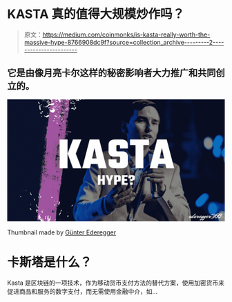 # KASTA 真的值得大规模炒作吗？

> 原文：<https://medium.com/coinmonks/is-kasta-really-worth-the-massive-hype-8766908dc9f?source=collection_archive---------2----------------------->

## 它是由像月亮卡尔这样的秘密影响者大力推广和共同创立的。

![](img/261637569509f56636973bf53f07c322.png)

Thumbnail made by [Günter Ederegger](https://medium.com/u/4f0c50d16421?source=post_page-----8766908dc9f--------------------------------)

# 卡斯塔是什么？

Kasta 是区块链的一项技术，作为移动货币支付方法的替代方案，使用加密货币来促进商品和服务的数字支付，而无需使用金融中介，如…